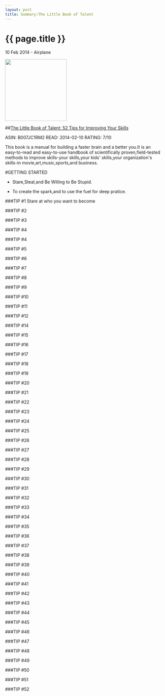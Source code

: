 ```yaml
---
layout: post
title: Summary:The Little Book of Talent
---
```


{{ page.title }}
================

<p class="meta">10 Feb 2014 - Airplane</p>
 
<img src="http://ecx.images-amazon.com/images/I/41cVsbHoXEL._BO2,204,203,200_PIsitb-sticker-v3-big,TopRight,0,-55_SX278_SY278_PIkin4,BottomRight,1,22_AA300_SH20_OU01_.jpg" width="200" />

##[The Little Book of Talent: 52 Tips for Improving Your Skills](http://www.amazon.com/The-Little-Book-Talent-Improving-ebook/dp/B007JC1RM2)

ASIN: B007JC1RM2 READ: 2014-02-10 RATING: 7/10

This book is a manual for building a faster brain and a better you.It is an easy-to-read and easy-to-use handbook of scientifically proven,field-tested methods to improve skills-your skills,your kids' skills,your organization's skills-in movie,art,music,sports,and business.

#GETTING STARTED

* Stare,Steal,and Be Willing to Be Stupid.

* To create the spark,and to use the fuel for deep pratice.

###TIP #1 Stare at who you want to become

###TIP #2

###TIP #3

###TIP #4

###TIP #4

###TIP #5

###TIP #6

###TIP #7

###TIP #8

###TIP #9

###TIP #10

###TIP #11

###TIP #12

###TIP #14

###TIP #15

###TIP #16

###TIP #17

###TIP #18

###TIP #19

###TIP #20

###TIP #21

###TIP #22

###TIP #23

###TIP #24

###TIP #25

###TIP #26

###TIP #27

###TIP #28

###TIP #29

###TIP #30

###TIP #31

###TIP #32

###TIP #33

###TIP #34

###TIP #35

###TIP #36

###TIP #37

###TIP #38

###TIP #39

###TIP #40

###TIP #41

###TIP #42

###TIP #43

###TIP #44

###TIP #45

###TIP #46

###TIP #47

###TIP #48

###TIP #49

###TIP #50

###TIP #51

###TIP #52

